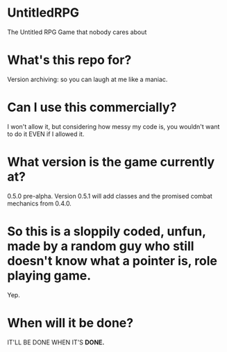 # UntitledRPG
The Untitled RPG Game that nobody cares about
# What's this repo for?
Version archiving: so you can laugh at me like a maniac.
# Can I use this commercially?
I won't allow it, but considering how messy my code is, you wouldn't want to do it EVEN if I allowed it.
# What version is the game currently at?
0.5.0 pre-alpha. Version 0.5.1 will add classes and the promised combat mechanics from 0.4.0.
# So this is a sloppily coded, unfun, made by a random guy who still doesn't know what a pointer is, role playing game.
Yep.
# When will it be done?
IT'LL BE DONE WHEN IT'S **DONE.**

